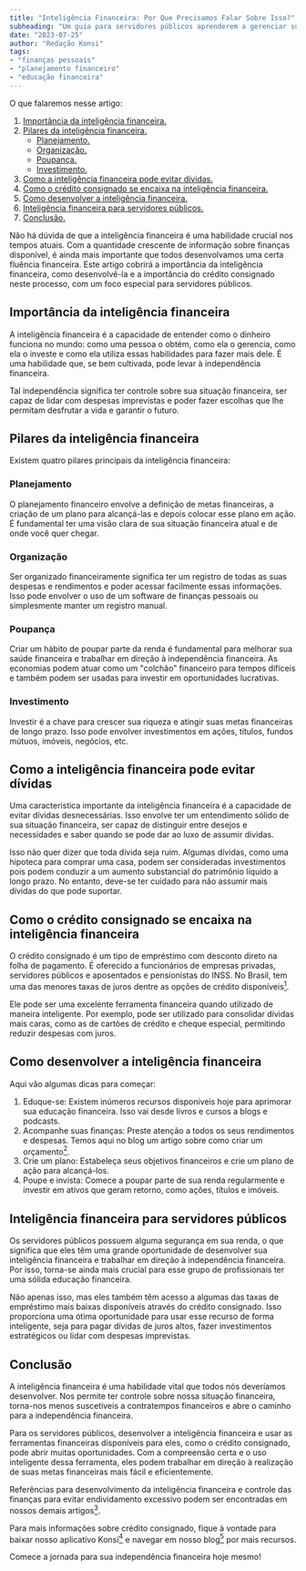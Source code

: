 ```yaml
---
title: "Inteligência Financeira: Por Que Precisamos Falar Sobre Isso?"
subheading: "Um guia para servidores públicos aprenderem a gerenciar suas finanças de maneira mais eficaz"
date: "2023-07-25"
author: "Redação Konsi"
tags:
- "finanças pessoais"
- "planejamento financeiro"
- "educação financeira"
---
```


O que falaremos nesse artigo:

1. [Importância da inteligência financeira.](#importancia)
2. [Pilares da inteligência financeira.](#pilares)
   - [Planejamento.](#planejamento)
   - [Organização.](#organizacao)
   - [Poupança.](#poupanca)
   - [Investimento.](#investimento)
4. [Como a inteligência financeira pode evitar dívidas.](#evitardividas)
5. [Como o crédito consignado se encaixa na inteligência financeira.](#creditoconsignado)
6. [Como desenvolver a inteligência financeira.](#desenvolvimentoo)
7. [Inteligência financeira para servidores públicos.](#servidorespublicos)
8. [Conclusão.](#conclusao)

Não há dúvida de que a inteligência financeira é uma habilidade crucial nos tempos atuais. Com a quantidade crescente de informação sobre finanças disponível, é ainda mais importante que todos desenvolvamos uma certa fluência financeira. Este artigo cobrirá a importância da inteligência financeira, como desenvolvê-la e a importância do crédito consignado neste processo, com um foco especial para servidores públicos.

<a name="importancia"></a>

## Importância da inteligência financeira

A inteligência financeira é a capacidade de entender como o dinheiro funciona no mundo: como uma pessoa o obtém, como ela o gerencia, como ela o investe e como ela utiliza essas habilidades para fazer mais dele. É uma habilidade que, se bem cultivada, pode levar à independência financeira.

Tal independência significa ter controle sobre sua situação financeira, ser capaz de lidar com despesas imprevistas e poder fazer escolhas que lhe permitam desfrutar a vida e garantir o futuro.

<a name="pilares"></a>

## Pilares da inteligência financeira

Existem quatro pilares principais da inteligência financeira:

<a name="planejamento"></a>

### Planejamento

O planejamento financeiro envolve a definição de metas financeiras, a criação de um plano para alcançá-las e depois colocar esse plano em ação. É fundamental ter uma visão clara de sua situação financeira atual e de onde você quer chegar.

<a name="organizacao"></a>

### Organização

Ser organizado financeiramente significa ter um registro de todas as suas despesas e rendimentos e poder acessar facilmente essas informações. Isso pode envolver o uso de um software de finanças pessoais ou simplesmente manter um registro manual.

<a name="poupanca"></a>

### Poupança

Criar um hábito de poupar parte da renda é fundamental para melhorar sua saúde financeira e trabalhar em direção à independência financeira. As economias podem atuar como um "colchão" financeiro para tempos difíceis e também podem ser usadas para investir em oportunidades lucrativas.

<a name="investimento"></a>

### Investimento

Investir é a chave para crescer sua riqueza e atingir suas metas financeiras de longo prazo. Isso pode envolver investimentos em ações, títulos, fundos mútuos, imóveis, negócios, etc.

<a name="evitardividas"></a>

## Como a inteligência financeira pode evitar dívidas

Uma característica importante da inteligência financeira é a capacidade de evitar dívidas desnecessárias. Isso envolve ter um entendimento sólido de sua situação financeira, ser capaz de distinguir entre desejos e necessidades e saber quando se pode dar ao luxo de assumir dívidas.

Isso não quer dizer que toda dívida seja ruim. Algumas dívidas, como uma hipoteca para comprar uma casa, podem ser consideradas investimentos pois podem conduzir a um aumento substancial do patrimônio líquido a longo prazo. No entanto, deve-se ter cuidado para não assumir mais dívidas do que pode suportar.

<a name="creditoconsignado"></a>

## Como o crédito consignado se encaixa na inteligência financeira

O crédito consignado é um tipo de empréstimo com desconto direto na folha de pagamento. É oferecido a funcionários de empresas privadas, servidores públicos e aposentados e pensionistas do INSS. No Brasil, tem uma das menores taxas de juros dentre as opções de crédito disponíveis[<sup>1</sup>](https://konsi.com.br/postagens/por-que-o-crdito-consignado-a-melhor-escolha-para-servidores-pblicos).

Ele pode ser uma excelente ferramenta financeira quando utilizado de maneira inteligente. Por exemplo, pode ser utilizado para consolidar dívidas mais caras, como as de cartões de crédito e cheque especial, permitindo reduzir despesas com juros.

<a name="desenvolvimentoo"></a>

## Como desenvolver a inteligência financeira

Aqui vão algumas dicas para começar:

1. Eduque-se: Existem inúmeros recursos disponíveis hoje para aprimorar sua educação financeira. Isso vai desde livros e cursos a blogs e podcasts.
2. Acompanhe suas finanças: Preste atenção a todos os seus rendimentos e despesas. Temos aqui no blog um artigo sobre como criar um orçamento[<sup>2</sup>](https://konsi.com.br/postagens/como-criar-e-seguir-um-oramento-financeiro-pessoal-para-servidores-pblicos]).
3. Crie um plano: Estabeleça seus objetivos financeiros e crie um plano de ação para alcançá-los.
4. Poupe e invista: Comece a poupar parte de sua renda regularmente e investir em ativos que geram retorno, como ações, títulos e imóveis.

<a name="servidorespublicos"></a>

## Inteligência financeira para servidores públicos

Os servidores públicos possuem alguma segurança em sua renda, o que significa que eles têm uma grande oportunidade de desenvolver sua inteligência financeira e trabalhar em direção à independência financeira. Por isso, torna-se ainda mais crucial para esse grupo de profissionais ter uma sólida educação financeira.

Não apenas isso, mas eles também têm acesso a algumas das taxas de empréstimo mais baixas disponíveis através do crédito consignado. Isso proporciona uma ótima oportunidade para usar esse recurso de forma inteligente, seja para pagar dívidas de juros altos, fazer investimentos estratégicos ou lidar com despesas imprevistas.

<a name="conclusao"></a>

## Conclusão

A inteligência financeira é uma habilidade vital que todos nós deveríamos desenvolver. Nos permite ter controle sobre nossa situação financeira, torna-nos menos suscetíveis a contratempos financeiros e abre o caminho para a independência financeira.

Para os servidores públicos, desenvolver a inteligência financeira e usar as ferramentas financeiras disponíveis para eles, como o crédito consignado, pode abrir muitas oportunidades. Com a compreensão certa e o uso inteligente dessa ferramenta, eles podem trabalhar em direção à realização de suas metas financeiras mais fácil e eficientemente. 

Referências para desenvolvimento da inteligência financeira e controle das finanças para evitar endividamento excessivo podem ser encontradas em nossos demais artigos[<sup>3</sup>](https://konsi.com.br/postagens).

Para mais informações sobre crédito consignado, fique à vontade para baixar nosso aplicativo Konsi[<sup>4</sup>](https://play.google.com/store/apps/details?id=br.com.konsignado.app) e navegar em nosso blog[<sup>5</sup>](https://konsi.com.br/postagens) por mais recursos.

Comece a jornada para sua independência financeira hoje mesmo!
